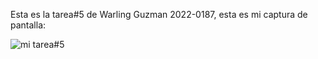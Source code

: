 Esta es la tarea#5 de Warling Guzman 2022-0187, esta es mi captura de pantalla:

![mi tarea#5](mi-tarea#5.png)